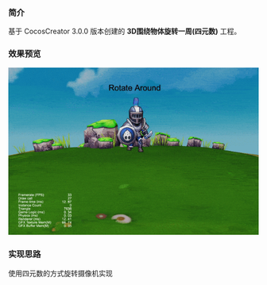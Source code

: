 ### 简介
基于 CocosCreator 3.0.0 版本创建的 **3D围绕物体旋转一周(四元数)** 工程。

### 效果预览
![image](../../gif/202201/2022012082.gif)

### 实现思路
使用四元数的方式旋转摄像机实现